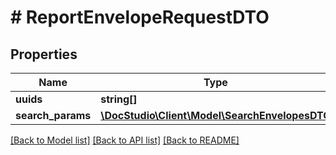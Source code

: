 # # ReportEnvelopeRequestDTO

## Properties

Name | Type | Description | Notes
------------ | ------------- | ------------- | -------------
**uuids** | **string[]** |  | [optional]
**search_params** | [**\DocStudio\Client\Model\SearchEnvelopesDTO**](SearchEnvelopesDTO.md) |  | [optional]

[[Back to Model list]](../../README.md#models) [[Back to API list]](../../README.md#endpoints) [[Back to README]](../../README.md)
